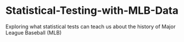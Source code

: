# Statistical-Testing-with-MLB-Data
Exploring what statistical tests can teach us about the history of Major League Baseball (MLB)
